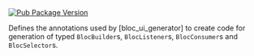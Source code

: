 <a href="https://pub.dev/packages/bloc_ui_annotation">
	<img src="https://img.shields.io/pub/v/bloc_ui_annotation" alt="Pub Package Version"/>
</a>

Defines the annotations used by [bloc_ui_generator] to create code for 
generation of typed `BlocBuilder`s, `BlocListener`s, `BlocConsumer`s and 
`BlocSelector`s.

[package:bloc_ui_generator]: https://pub.dev/packages/bloc_ui_generator